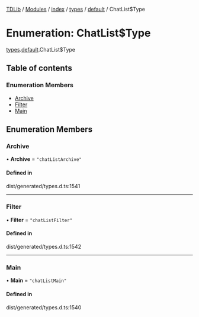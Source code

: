 [TDLib](../README.md) / [Modules](../modules.md) / [index](../modules/index.md) / [types](../modules/index.types.md) / [default](../modules/index.types.default.md) / ChatList$Type

# Enumeration: ChatList$Type

[types](../modules/index.types.md).[default](../modules/index.types.default.md).ChatList$Type

## Table of contents

### Enumeration Members

- [Archive](index.types.default.ChatList_Type.md#archive)
- [Filter](index.types.default.ChatList_Type.md#filter)
- [Main](index.types.default.ChatList_Type.md#main)

## Enumeration Members

### Archive

• **Archive** = ``"chatListArchive"``

#### Defined in

dist/generated/types.d.ts:1541

___

### Filter

• **Filter** = ``"chatListFilter"``

#### Defined in

dist/generated/types.d.ts:1542

___

### Main

• **Main** = ``"chatListMain"``

#### Defined in

dist/generated/types.d.ts:1540
